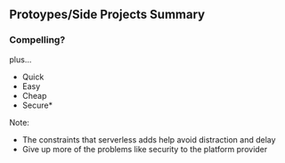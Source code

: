 ## Protoypes/Side Projects Summary

### Compelling?

plus...

- Quick
- Easy
- Cheap
- Secure*

Note:
 - The constraints that serverless adds help avoid distraction and delay
 - Give up more of the problems like security to the platform provider
